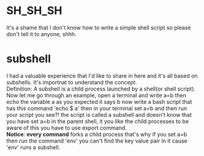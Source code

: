# SH_SH_SH
It's a shame that I don't know how to write a simple shell script so please don't tell it to anyone, shhh.

# subshell
I had a valuable experience that I'd like to share in here and it's all based on subshells. It's importnat to understand 
the concept.<br/>
Definition: A subshell is a child process launched by a shell(or shell script).
Now let me go through an example, open a terminal and write a=b then echo the variable a as you expected it says b now 
write a bash script that has this command 'echo $ a' then in your terminal set a=b and then run your script you see?! the 
script is called a subshell and doesn't know that you have set a=b in the parent shell, it you like the child processes 
to be aware of this you have to use export command.<br/>
**Notice**: **every command** forks a child process that's why if you set a=b then run the command 'env' you can't find 
the key value pair in it cause 'env' runs a subshell.
